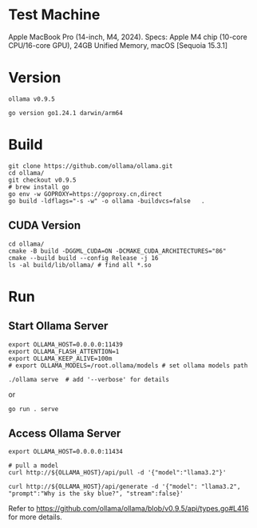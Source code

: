 # Test Machine
Apple MacBook Pro (14-inch, M4, 2024). Specs: Apple M4 chip (10-core CPU/16-core GPU), 24GB Unified Memory, macOS [Sequoia 15.3.1]

# Version
```shell
ollama v0.9.5

go version go1.24.1 darwin/arm64
```
# Build
```shell
git clone https://github.com/ollama/ollama.git
cd ollama/
git checkout v0.9.5
# brew install go
go env -w GOPROXY=https://goproxy.cn,direct
go build -ldflags="-s -w" -o ollama -buildvcs=false   .
```

## CUDA Version
```shell
cd ollama/
cmake -B build -DGGML_CUDA=ON -DCMAKE_CUDA_ARCHITECTURES="86"
cmake --build build --config Release -j 16
ls -al build/lib/ollama/ # find all *.so
```

# Run
## Start Ollama Server
```shell
export OLLAMA_HOST=0.0.0.0:11439
export OLLAMA_FLASH_ATTENTION=1
export OLLAMA_KEEP_ALIVE=100m
# export OLLAMA_MODELS=/root.ollama/models # set ollama models path
```

```shell
./ollama serve  # add '--verbose' for details
```
or 
```shell
go run . serve
```
## Access Ollama Server
```shell
export OLLAMA_HOST=0.0.0.0:11434

# pull a model
curl http://${OLLAMA_HOST}/api/pull -d '{"model":"llama3.2"}'

curl http://${OLLAMA_HOST}/api/generate -d '{"model": "llama3.2", "prompt":"Why is the sky blue?", "stream":false}'
```
Refer to https://github.com/ollama/ollama/blob/v0.9.5/api/types.go#L416 for more details.
